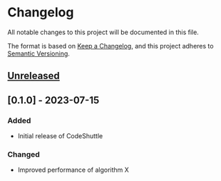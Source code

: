 # Changelog
All notable changes to this project will be documented in this file.

The format is based on [Keep a Changelog](https://keepachangelog.com/en/1.0.0/),
and this project adheres to [Semantic Versioning](https://semver.org/spec/v2.0.0.html).

## [Unreleased]

## [0.1.0] - 2023-07-15
### Added
- Initial release of CodeShuttle

### Changed
- Improved performance of algorithm X

[Unreleased]: https://github.com/username/codeshuttle/compare/v1.0.1...HEAD
[1.0.1]: https://github.com/username/codeshuttle/compare/v1.0.0...v1.0.1
[1.0.0]: https://github.com/username/codeshuttle/releases/tag/v1.0.0